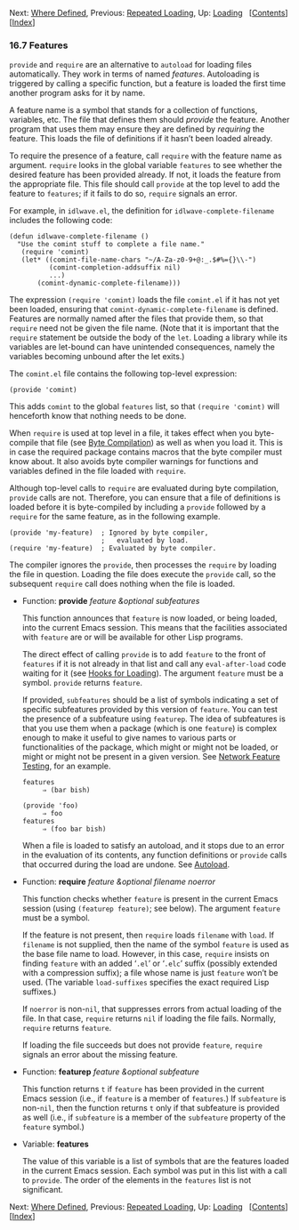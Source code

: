 <!-- This is the GNU Emacs Lisp Reference Manual
corresponding to Emacs version 27.2.

Copyright (C) 1990-1996, 1998-2021 Free Software Foundation,
Inc.

Permission is granted to copy, distribute and/or modify this document
under the terms of the GNU Free Documentation License, Version 1.3 or
any later version published by the Free Software Foundation; with the
Invariant Sections being "GNU General Public License," with the
Front-Cover Texts being "A GNU Manual," and with the Back-Cover
Texts as in (a) below.  A copy of the license is included in the
section entitled "GNU Free Documentation License."

(a) The FSF's Back-Cover Text is: "You have the freedom to copy and
modify this GNU manual.  Buying copies from the FSF supports it in
developing GNU and promoting software freedom." -->

<!-- Created by GNU Texinfo 6.7, http://www.gnu.org/software/texinfo/ -->

Next: [Where Defined](Where-Defined.html), Previous: [Repeated Loading](Repeated-Loading.html), Up: [Loading](Loading.html)   \[[Contents](index.html#SEC_Contents "Table of contents")]\[[Index](Index.html "Index")]

### 16.7 Features

`provide` and `require` are an alternative to `autoload` for loading files automatically. They work in terms of named *features*. Autoloading is triggered by calling a specific function, but a feature is loaded the first time another program asks for it by name.

A feature name is a symbol that stands for a collection of functions, variables, etc. The file that defines them should *provide* the feature. Another program that uses them may ensure they are defined by *requiring* the feature. This loads the file of definitions if it hasn’t been loaded already.

To require the presence of a feature, call `require` with the feature name as argument. `require` looks in the global variable `features` to see whether the desired feature has been provided already. If not, it loads the feature from the appropriate file. This file should call `provide` at the top level to add the feature to `features`; if it fails to do so, `require` signals an error.

For example, in `idlwave.el`, the definition for `idlwave-complete-filename` includes the following code:

    (defun idlwave-complete-filename ()
      "Use the comint stuff to complete a file name."
       (require 'comint)
       (let* ((comint-file-name-chars "~/A-Za-z0-9+@:_.$#%={}\\-")
              (comint-completion-addsuffix nil)
              ...)
           (comint-dynamic-complete-filename)))

The expression `(require 'comint)` loads the file `comint.el` if it has not yet been loaded, ensuring that `comint-dynamic-complete-filename` is defined. Features are normally named after the files that provide them, so that `require` need not be given the file name. (Note that it is important that the `require` statement be outside the body of the `let`. Loading a library while its variables are let-bound can have unintended consequences, namely the variables becoming unbound after the let exits.)

The `comint.el` file contains the following top-level expression:

    (provide 'comint)

This adds `comint` to the global `features` list, so that `(require 'comint)` will henceforth know that nothing needs to be done.

When `require` is used at top level in a file, it takes effect when you byte-compile that file (see [Byte Compilation](Byte-Compilation.html)) as well as when you load it. This is in case the required package contains macros that the byte compiler must know about. It also avoids byte compiler warnings for functions and variables defined in the file loaded with `require`.

Although top-level calls to `require` are evaluated during byte compilation, `provide` calls are not. Therefore, you can ensure that a file of definitions is loaded before it is byte-compiled by including a `provide` followed by a `require` for the same feature, as in the following example.

    (provide 'my-feature)  ; Ignored by byte compiler,
                           ;   evaluated by load.
    (require 'my-feature)  ; Evaluated by byte compiler.

The compiler ignores the `provide`, then processes the `require` by loading the file in question. Loading the file does execute the `provide` call, so the subsequent `require` call does nothing when the file is loaded.

*   Function: **provide** *feature \&optional subfeatures*

    This function announces that `feature` is now loaded, or being loaded, into the current Emacs session. This means that the facilities associated with `feature` are or will be available for other Lisp programs.

    The direct effect of calling `provide` is to add `feature` to the front of `features` if it is not already in that list and call any `eval-after-load` code waiting for it (see [Hooks for Loading](Hooks-for-Loading.html)). The argument `feature` must be a symbol. `provide` returns `feature`.

    If provided, `subfeatures` should be a list of symbols indicating a set of specific subfeatures provided by this version of `feature`. You can test the presence of a subfeature using `featurep`. The idea of subfeatures is that you use them when a package (which is one `feature`) is complex enough to make it useful to give names to various parts or functionalities of the package, which might or might not be loaded, or might or might not be present in a given version. See [Network Feature Testing](Network-Feature-Testing.html), for an example.

        features
             ⇒ (bar bish)

        (provide 'foo)
             ⇒ foo
        features
             ⇒ (foo bar bish)

    When a file is loaded to satisfy an autoload, and it stops due to an error in the evaluation of its contents, any function definitions or `provide` calls that occurred during the load are undone. See [Autoload](Autoload.html).

<!---->

*   Function: **require** *feature \&optional filename noerror*

    This function checks whether `feature` is present in the current Emacs session (using `(featurep feature)`; see below). The argument `feature` must be a symbol.

    If the feature is not present, then `require` loads `filename` with `load`. If `filename` is not supplied, then the name of the symbol `feature` is used as the base file name to load. However, in this case, `require` insists on finding `feature` with an added ‘`.el`’ or ‘`.elc`’ suffix (possibly extended with a compression suffix); a file whose name is just `feature` won’t be used. (The variable `load-suffixes` specifies the exact required Lisp suffixes.)

    If `noerror` is non-`nil`, that suppresses errors from actual loading of the file. In that case, `require` returns `nil` if loading the file fails. Normally, `require` returns `feature`.

    If loading the file succeeds but does not provide `feature`, `require` signals an error about the missing feature.

<!---->

*   Function: **featurep** *feature \&optional subfeature*

    This function returns `t` if `feature` has been provided in the current Emacs session (i.e., if `feature` is a member of `features`.) If `subfeature` is non-`nil`, then the function returns `t` only if that subfeature is provided as well (i.e., if `subfeature` is a member of the `subfeature` property of the `feature` symbol.)

<!---->

*   Variable: **features**

    The value of this variable is a list of symbols that are the features loaded in the current Emacs session. Each symbol was put in this list with a call to `provide`. The order of the elements in the `features` list is not significant.

Next: [Where Defined](Where-Defined.html), Previous: [Repeated Loading](Repeated-Loading.html), Up: [Loading](Loading.html)   \[[Contents](index.html#SEC_Contents "Table of contents")]\[[Index](Index.html "Index")]
